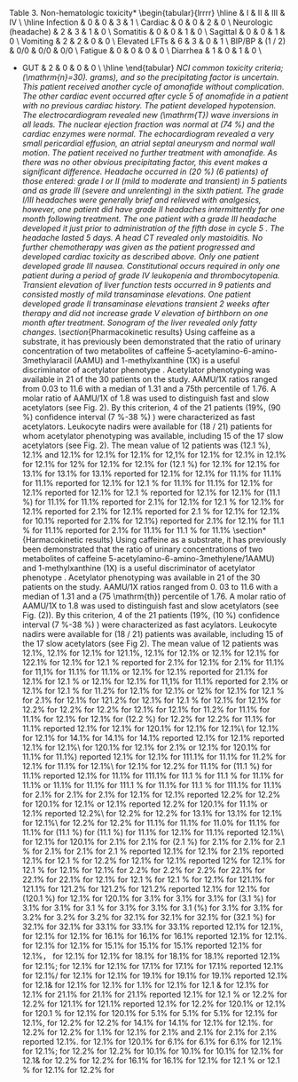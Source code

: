 Table 3. Non-hematologic toxicity*
\begin{tabular}{lrrrr}
\hline & I & II & III & IV \\
\hline Infection & 0 & 0 & 3 & 1 \\
Cardiac & 0 & 0 & 2 & 0 \\
Neurologic (headache) & 2 & 3 & 1 & 0 \\
Somatitis & 0 & 0 & 1 & 0 \\
Sagittal & 0 & 0 & 1 & 0 \\
Vomiting & 2 & 2 & 0 & 0 \\
Elevated LFTs & 6 & 3 & 0 & 1 \\
BIP/BP & \(1 / 2\) & 0/0 & 0/0 & 0/0 \\
Fatigue & 0 & 0 & 0 & 0 \\
Diarrhea & 1 & 0 & 1 & 0 \\
- GUT & 2 & 0 & 0 & 0 \\
\hline
\end{tabular}
*NCI common toxicity criteria; \(\mathrm{n}=30\).
grams), and so the precipitating factor is uncertain. This patient received another cycle of amonafide without complication.
The other cardiac event occurred after cycle 5 of anomafide in a patient with no previous cardiac history. The patient developed hypotension. The electrocardiogram revealed new \(\mathrm{T}\) wave inversions in all leads. The nuclear ejection fraction was normal at \(74 \%\) and the cardiac enzymes were normal. The echocardiogram revealed a very small pericardial effusion, an atrial septal aneurysm and normal wall motion. The patient received no further treatment with amonafide. As there was no other obvious precipitating factor, this event makes a significant difference.
Headache occurred in \(20 \%\) (6 patients) of those entered: grade I or II (mild to moderate and transient) in 5 patients and as grade III (severe and unrelenting) in the sixth patient. The grade I/III headaches were generally brief and relieved with analgesics, however, one patient did have grade II headaches intermittently for one month following treatment. The one patient with a grade III headache developed it just prior to administration of the fifth dose in cycle 5 . The headache lasted 5 days. A head CT revealed only mastoiditis. No further chemotherapy was given as the patient progressed and developed cardiac toxicity as described above.
Only one patient developed grade III nausea. Constitutional occurs required in only one patient during a period of grade IV leukopenia and thrombocytopenia.
Transient elevation of liver function tests occurred in 9 patients and consisted mostly of mild transaminase elevations. One patient developed grade II transaminase elevations transient 2 weeks after therapy and did not increase grade V elevation of birthborn on one month after treatment. Sonogram of the liver revealed only fatty changes.
\section*{Pharmacokinetic results}
Using caffeine as a substrate, it has previously been demonstrated that the ratio of urinary concentration of two metabolites of caffeine 5-acetylamino-6-amino-3methylaracil (AAMU) and 1-methylxanthine (1X) is a useful discriminator of acetylator phenotype .
Acetylator phenotyping was available in 21 of the 30 patients on the study. AAMU/1X ratios ranged from 0.03 to 11.6 with a median of 1.31 and a 75th percentile of 1.76. A molar ratio of AAMU/1X of 1.8 was used to distinguish fast and slow acetylators  (see Fig. 2). By this criterion, 4 of the 21 patients (19\%, \(90 \%\) confidence interval \(7 \%-38 \%\) ) were characterized as fast acetylators. Leukocyte nadirs were available for \(18 / 21\) patients for whom acetylator phenotyping was available, including 15 of the 17 slow acetylators  (see Fig. 2). The mean value of 12 patients was \(12.1 \%\), 12.1\% and 12.1\% for 12.1\% for 12.1\% for 12,1\% for 12.1\% for 12.1\% in 12.1\% for 12.1\% for 12\% for 12.1\% for 12.1\% for \(12.1 \%\) for 12.1\% for 12.1\% for 13.1\% for 13.1\% for 13.1\%
reported for 12.1\% for 12.1\% for 11.1\% for 11.1\% for 11.1\%
reported for 12.1\% for 12.1 \% for 11.1\% for 11.1\% for 12.1\% for 12.1\%
reported for 12.1\% for 12.1 \%
reported for 12.1\% for 12.1\% for \(11.1 \%\) for 11.1\% for 11.1\%
reported for 2.1\% for 12.1\% for 12.1 \% for 12.1\% for 12.1\%
reported for 2.1\% for 12.1\%
reported for 2.1 \% for 12.1\% for 12.1\% for 10.1\%
reported for 2.1\% for 12.1\%\)
reported for 2.1\% for 12.1\% for 11.1 \% for 11.1\%
reported for 2.1\% for 11.1\% for 11.1 \% for 11.1\%
\section*{Harmacokinetic results}
Using caffeine as a substrate, it has previously been demonstrated that the ratio of urinary concentrations of two metabolites of caffeine 5-acetylamino-6-amino-3methylene/1AAMU) and 1-methylxanthine (1X) is a useful discriminator of acetylator phenotype .
Acetylator phenotyping was available in 21 of the
30 patients on the study. AAMU/1X ratios ranged from 0. 03 to 11.6 with a median of 1.31 and a \(75 \mathrm{th}\) percentile of 1.76. A molar ratio of AAMU/1X to 1.8 was used to distinguish fast and slow acetylators  (see Fig. \(2)\). By this criterion, 4 of the 21 patients (19\%, \(10 \%\) confidence interval \(7 \%-38 \%\) ) were characterized as fast acylators. Leukocyte nadirs were available for \(18 / 21\) patients
was available, including 15 of the 17 slow acetylators  (see Fig 2). The mean value of 12 patients was 12.1\%, 12.1\% for 12.1\% for 121.1\%, 12.1\% for 12.1\% or 12.1\% for 12.1\% for 122.1\% for 12.1\% for 12.1 \%
reported for 2.1\% for 12.1\% for 2.1\% for 11.1\% for 11,1\% for 11.1\% for 11.1\% or 12.1\% for 12.1\%
reported for 21.1\% for 12.1\% for 12.1 \% or 12.1\% for 12.1\% for 11,1\% for 11.1\%
reported for 2.1\% or 12.1\% for 12.1 \% for 11.2\% for 12.1\% for 12.1\% or 12\% for 12.1\% for 12.1 \% for 2.1\% for 12.1\% for 121.2\% for 12.1\% for 12.1 \% for
12.1\% for 12.1\% for 12.2\% for 12.2\% for 12.2\% for
12.1\% for 12.1\% for 11.2\% for 11.1\% for 11.1\% for
12.1\% for 12.1\% for \(12.2 \%\) for 12.2\% for 12.2\% for 11.1\% for 11.1\%
reported 12.1\% for 12.1\% for 120.1\% for 12.1\% for 12.1\%\ for 12.1\% for 12.1\% for 14.1\% for 14.1\% for 14.1\%
reported 12.1\% for 12.1\%
reported 12.1\% for 12.1\%\ for 120.1\% for 12.1\% for 2.1\% or 12.1\% for 120.1\% for 11.1\% for 11.1\%\)
reported 12.1\% for 12.1\% for 111.1\% for 11.1\% for 11.2\% for 12.1\% for 11.1\% for
12.1\%\ for 12.1\% for 12.2\% for 11.1\% for \(11.1 \%\) for 11.1\%
reported 12.1\% for 11.1\% for 111.1\% for 11.1 \% for 11.1 \% for 11.1\% for 11.1\% or 11.1\% for 11.1\% for 111.1 \% for 11.1\% for 11.1 \% for 111.1\% for 11.1\% for 2.1\% for 2.1\% for 2.1\% for
12.1\% for 12.1\%
reported 12.2\% for 12.2\% for 120.1\% for 12.1\% or 12.1\%
reported 12.2\% for 120.1\% for 11.1\% or 12.1\%
reported 12.2\%\ for 12.2\% for 12.2\% for 13.1\% for 13.1\% for
12.1\% for 12.1\%\ for 12.2\% for 12.2\% for
11.1\% for 11.1\% for 11.0\% for 11.1\% for 11.1\% for \(11.1 \%\) for \(11.1 \%\) for 11.1\% for 12.1\% for 11.1\%
reported 12.1\%\ for 12.1\% for 120.1\% for 2.1\% for 2.1\% for \(2.1 \%\) for 2.1\% for 2.1\% for 2.1 \% for 2.1\% for 2.1\% for 2.1 \%
reported 12.1\% for 12.1\% for 2.1\%
reported 12.1\% for 12.1 \% for 12.2\% for 12.1\% for 12.1\%
reported 12\% for 12.1\% for 12.1 \% for 12.1\% for 12.1\% for 2.2\% for 2.2\% for 2.2\% for 22.1\% for 22.1\% for 22.1\% for
12.1\% for 12.1 \% for 12.1 \% for 12.1\% for 121.1\% for 121.1\% for 121.2\% for 121.2\% for 121.2\%
reported 12.1\% for 12.1\% for \(120.1 \%\) for 12.1\% for 120.1\% for 3.1\% for 3.1\% for 3.1\% for \(3.1 \%\) for 3.1\% for 3.1\% for 3.1 \% for 3.1\% for 3.1\% for 3.1 \(\%\) for 3.1\% for 3.1\% for 3.2\% for 3.2\% for 3.2\% for 32.1\% for 32.1\% for 32.1\% for \(32.1 \%\) for 32.1\% for 32.1\% for 33.1\% for 33.1\% for 33.1\%
reported 12.1\% for 12.1\%, for 12.1\% for 12.1\% for 16.1\% for 16.1\% for 16.1\%
reported 12.1\% for 12.1\%. for 12.1\% for 12.1\% for 15.1\% for 15.1\% for 15.1\%
reported 12.1\% for 12.1\%， for 12.1\% for 12.1\% for 18.1\% for 18.1\% for 18.1\%
reported 12.1\% for 12.1\%; for 12.1\% for 12.1\% for 17.1\% for 17.1\% for 17.1\%
reported 12.1\% for 12.1\%/ for 12.1\% for 12.1\% for 19.1\% for 19.1\% for 19.1\%
reported 12.1\% for 12.1\& for 12.1\% for 12.1\% for 1.1\% for 12.1\% for 12.1 \& for 12.1\% for 12.1\% for 21.1\% for 21.1\% for 21.1\%
reported 12.1\% for 12.1 \% or 12.2\% for 12.2\% for 121.1\% for 121.1\%
reported 12.1\% for 12.2\% for 120.1\% or 12.1\% for 120.1 \% for 12.1\% for 120.1\% for 5.1\% for 5.1\% for 5.1\% for
12.1\% for 12.1\%, for 12.2\% for 12.2\% for 14.1\% for 14.1\% for
12.1\% for 12.1\%. for 12.2\% for 12.2\% for 1.1\% for 12.1\% for 2.1\% and 2.1\% for 2.1\% for 2.1\%
reported 12.1\%. for 12.1\% for 120.1\% for 6.1\% for 6.1\% for 6.1\% for
12.1\% for 12.1\%; for 12.2\% for 12.2\% for 10.1\% for 10.1\% for 10.1\% for
12.1\% for 12.1\& for 12.2\% for 12.2\% for 16.1\% for 16.1\% for
12.1\% for 12.1 \% or 12.1 \% for 12.1\% for 12.2\% for